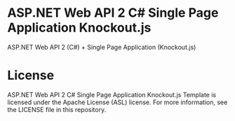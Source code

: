 # ASP.NET Web API 2 C# Single Page Application Knockout.js
ASP.NET Web API 2 (C#) + Single Page Application (Knockout.js)

# License
ASP.NET Web API 2 C# Single Page Application Knockout.js Template is licensed under the Apache License (ASL) license. For more information, see the LICENSE file in this repository.
